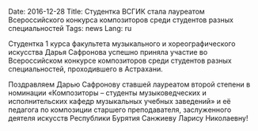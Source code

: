 Date: 2016-12-28
Title: Студентка ВСГИК стала лауреатом Всероссийского конкурса композиторов среди студентов разных специальностей
Tags: news
Lang: ru

Студентка 1 курса факультета музыкального и хореографического искусства Дарья Сафронова  успешно приняла участие во Всероссийском конкурсе композиторов среди студентов разных специальностей, проходившего в Астрахани.  

Поздравляем  Дарью Сафронову ставшей лауреатом второй степени  в номинации  «Композиторы – студенты музыковедческих и исполнительских кафедр музыкальных учебных заведений» и её педагога по композиции  старшего преподавателя, заслужeнного  деятеля  искусств  Республики Бурятия  Санжиеву Ларису Николаевну! 